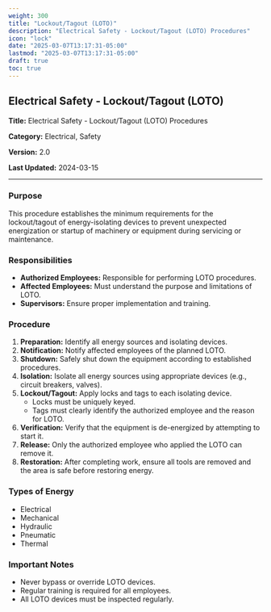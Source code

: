 ```yaml
---
weight: 300
title: "Lockout/Tagout (LOTO)"
description: "Electrical Safety - Lockout/Tagout (LOTO) Procedures"
icon: "lock"
date: "2025-03-07T13:17:31-05:00"
lastmod: "2025-03-07T13:17:31-05:00"
draft: true
toc: true
---
```

## **Electrical Safety - Lockout/Tagout (LOTO)**

**Title:** Electrical Safety - Lockout/Tagout (LOTO) Procedures

**Category:** Electrical, Safety

**Version:** 2.0

**Last Updated:** 2024-03-15

---

### Purpose

This procedure establishes the minimum requirements for the lockout/tagout of energy-isolating devices to prevent unexpected energization or startup of machinery or equipment during servicing or maintenance.

### Responsibilities

* **Authorized Employees:** Responsible for performing LOTO procedures.
* **Affected Employees:** Must understand the purpose and limitations of LOTO.
* **Supervisors:** Ensure proper implementation and training.

### Procedure

1.  **Preparation:** Identify all energy sources and isolating devices.
2.  **Notification:** Notify affected employees of the planned LOTO.
3.  **Shutdown:** Safely shut down the equipment according to established procedures.
4.  **Isolation:** Isolate all energy sources using appropriate devices (e.g., circuit breakers, valves).
5.  **Lockout/Tagout:** Apply locks and tags to each isolating device.
    * Locks must be uniquely keyed.
    * Tags must clearly identify the authorized employee and the reason for LOTO.
6.  **Verification:** Verify that the equipment is de-energized by attempting to start it.
7.  **Release:** Only the authorized employee who applied the LOTO can remove it.
8.  **Restoration:** After completing work, ensure all tools are removed and the area is safe before restoring energy.

### Types of Energy

* Electrical
* Mechanical
* Hydraulic
* Pneumatic
* Thermal

### Important Notes

* Never bypass or override LOTO devices.
* Regular training is required for all employees.
* All LOTO devices must be inspected regularly.

